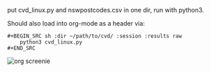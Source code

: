 put cvd_linux.py and nswpostcodes.csv in one dir, run with python3.

Should also load into org-mode as a header via:
```
#+BEGIN_SRC sh :dir ~/path/to/cvd/ :session :results raw
    python3 cvd_linux.py
#+END_SRC
```

![org screenie](/cvd_linux_screenie.png)
